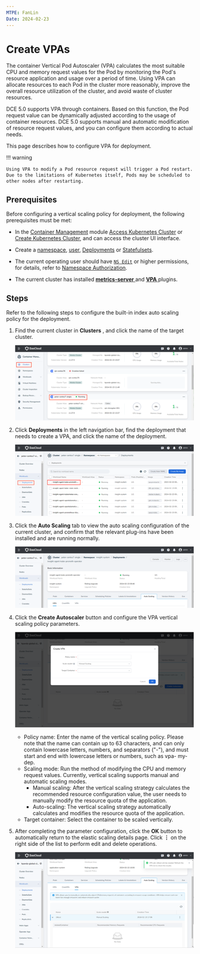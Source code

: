 ```yaml
---
MTPE: FanLin
Date: 2024-02-23
---
```


# Create VPAs

The container Vertical Pod Autoscaler (VPA) calculates the most suitable CPU and memory request values ​​for the Pod by monitoring the Pod's resource application and usage over a period of time. Using VPA can allocate resources to each Pod in the cluster more reasonably, improve the overall resource utilization of the cluster, and avoid waste of cluster resources.

DCE 5.0 supports VPA through containers. Based on this function, the Pod request value can be dynamically adjusted according to the usage of container resources. DCE 5.0 supports manual and automatic modification of resource request values, and you can configure them according to actual needs.

This page describes how to configure VPA for deployment.

!!! warning

    Using VPA to modify a Pod resource request will trigger a Pod restart. Due to the limitations of Kubernetes itself, Pods may be scheduled to other nodes after restarting.

## Prerequisites

Before configuring a vertical scaling policy for deployment, the following prerequisites must be met:

- In the [Container Management](../../intro/index.md) module [Access Kubernetes Cluster](../clusters/integrate-cluster.md) or [Create Kubernetes Cluster](../clusters/create-cluster.md), and can access the cluster UI interface.

- Create a [namespace](../namespaces/createns.md), [user](../../../ghippo/user-guide/access-control/user.md), [Deployments](../workloads/create-deployment.md) or [Statefulsets](../workloads/create-statefulset.md).

- The current operating user should have [`NS Edit`](../permissions/permission-brief.md#ns-edit) or higher permissions, for details, refer to [Namespace Authorization](../namespaces/createns.md).

- The current cluster has installed [ __metrics-server__ ](install-metrics-server.md) and [ __VPA__ ](install-vpa.md) plugins.

## Steps

Refer to the following steps to configure the built-in index auto scaling policy for the deployment.

1. Find the current cluster in __Clusters__ , and click the name of the target cluster.

    ![Clusters](../images/deploy01.png)

2. Click __Deployments__ in the left navigation bar, find the deployment that needs to create a VPA, and click the name of the deployment.

    ![Deployments](../images/createScale.png)

3. Click the __Auto Scaling__ tab to view the auto scaling configuration of the current cluster, and confirm that the relevant plug-ins have been installed and are running normally.

    ![VPA](../images/createVpaScale.png)

4. Click the __Create Autoscaler__ button and configure the VPA vertical scaling policy parameters.

    ![Create Autoscaler](../images/createVpaScale01.png)

    - Policy name: Enter the name of the vertical scaling policy. Please note that the name can contain up to 63 characters, and can only contain lowercase letters, numbers, and separators ("-"), and must start and end with lowercase letters or numbers, such as vpa- my-dep.
    - Scaling mode: Run the method of modifying the CPU and memory request values. Currently, vertical scaling supports manual and automatic scaling modes.
        - Manual scaling: After the vertical scaling strategy calculates the recommended resource configuration value, the user needs to manually modify the resource quota of the application.
        - Auto-scaling: The vertical scaling strategy automatically calculates and modifies the resource quota of the application.
    - Target container: Select the container to be scaled vertically.

5. After completing the parameter configuration, click the __OK__ button to automatically return to the elastic scaling details page. Click __⋮__ on the right side of the list to perform edit and delete operations.

    ![Successfully Configurate](../images/createVpaScale02.png)

